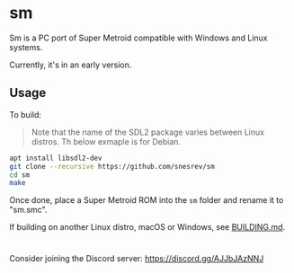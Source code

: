 # sm

Sm is a PC port of Super Metroid compatible with Windows and Linux systems.

Currently, it's in an early version.

## Usage

To build:
> Note that the name of the SDL2 package varies between Linux distros. Th below exmaple is for Debian.
```bash
apt install libsdl2-dev
git clone --recursive https://github.com/snesrev/sm
cd sm
make
```
Once done, place a Super Metroid ROM into the `sm` folder and rename it to "sm.smc".

If building on another Linux distro, macOS or Windows, see [BUILDING.md](BUILDING.md).

#
Consider joining the Discord server: https://discord.gg/AJJbJAzNNJ
